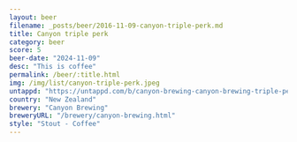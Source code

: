 ```yaml
---
layout: beer
filename: _posts/beer/2016-11-09-canyon-triple-perk.md
title: Canyon triple perk
category: beer
score: 5
beer-date: "2024-11-09"
desc: "This is coffee"
permalink: /beer/:title.html
img: /img/list/canyon-triple-perk.jpeg
untappd: "https://untappd.com/b/canyon-brewing-canyon-brewing-triple-perk-coffee-milk-stout/5402066"
country: "New Zealand"
brewery: "Canyon Brewing"
breweryURL: "/brewery/canyon-brewing.html"
style: "Stout - Coffee"
---
```

